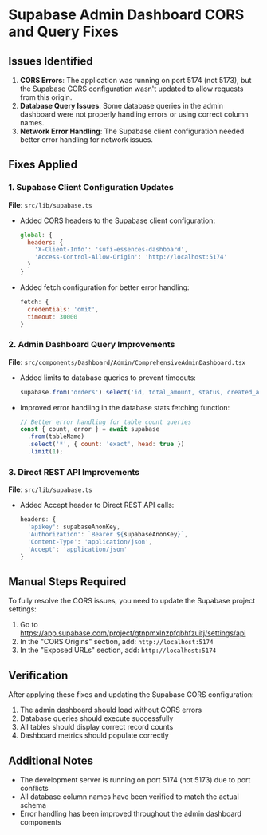 # Supabase Admin Dashboard CORS and Query Fixes

## Issues Identified

1. **CORS Errors**: The application was running on port 5174 (not 5173), but the Supabase CORS configuration wasn't updated to allow requests from this origin.
2. **Database Query Issues**: Some database queries in the admin dashboard were not properly handling errors or using correct column names.
3. **Network Error Handling**: The Supabase client configuration needed better error handling for network issues.

## Fixes Applied

### 1. Supabase Client Configuration Updates

**File**: `src/lib/supabase.ts`

- Added CORS headers to the Supabase client configuration:
  ```javascript
  global: {
    headers: {
      'X-Client-Info': 'sufi-essences-dashboard',
      'Access-Control-Allow-Origin': 'http://localhost:5174'
    }
  }
  ```

- Added fetch configuration for better error handling:
  ```javascript
  fetch: {
    credentials: 'omit',
    timeout: 30000
  }
  ```

### 2. Admin Dashboard Query Improvements

**File**: `src/components/Dashboard/Admin/ComprehensiveAdminDashboard.tsx`

- Added limits to database queries to prevent timeouts:
  ```javascript
  supabase.from('orders').select('id, total_amount, status, created_at').limit(100)
  ```

- Improved error handling in the database stats fetching function:
  ```javascript
  // Better error handling for table count queries
  const { count, error } = await supabase
    .from(tableName)
    .select('*', { count: 'exact', head: true })
    .limit(1);
  ```

### 3. Direct REST API Improvements

**File**: `src/lib/supabase.ts`

- Added Accept header to Direct REST API calls:
  ```javascript
  headers: {
    'apikey': supabaseAnonKey,
    'Authorization': `Bearer ${supabaseAnonKey}`,
    'Content-Type': 'application/json',
    'Accept': 'application/json'
  }
  ```

## Manual Steps Required

To fully resolve the CORS issues, you need to update the Supabase project settings:

1. Go to https://app.supabase.com/project/gtnpmxlnzpfqbhfzuitj/settings/api
2. In the "CORS Origins" section, add: `http://localhost:5174`
3. In the "Exposed URLs" section, add: `http://localhost:5174`

## Verification

After applying these fixes and updating the Supabase CORS configuration:

1. The admin dashboard should load without CORS errors
2. Database queries should execute successfully
3. All tables should display correct record counts
4. Dashboard metrics should populate correctly

## Additional Notes

- The development server is running on port 5174 (not 5173) due to port conflicts
- All database column names have been verified to match the actual schema
- Error handling has been improved throughout the admin dashboard components